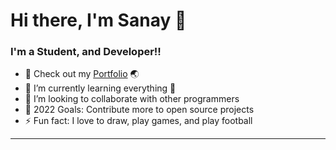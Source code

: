 # Hi there, I'm Sanay 👋 

### I'm a Student, and Developer!!

- 🔭 Check out my [Portfolio](https://sanayvarghese.tk/) 🌏
- 🌱 I’m currently learning everything 🤣
- 👯 I’m looking to collaborate with other programmers
- 🥅 2022 Goals: Contribute more to open source projects
- ⚡ Fun fact: I love to draw, play games, and play football

---
